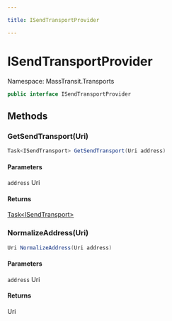 ```yaml
---

title: ISendTransportProvider

---
```


# ISendTransportProvider

Namespace: MassTransit.Transports

```csharp
public interface ISendTransportProvider
```

## Methods

### **GetSendTransport(Uri)**

```csharp
Task<ISendTransport> GetSendTransport(Uri address)
```

#### Parameters

`address` Uri<br/>

#### Returns

[Task\<ISendTransport\>](https://learn.microsoft.com/en-us/dotnet/api/system.threading.tasks.task-1)<br/>

### **NormalizeAddress(Uri)**

```csharp
Uri NormalizeAddress(Uri address)
```

#### Parameters

`address` Uri<br/>

#### Returns

Uri<br/>
